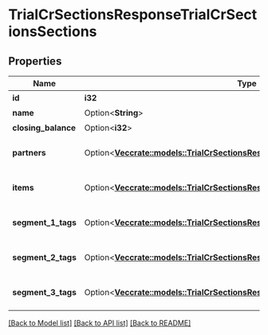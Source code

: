 # TrialCrSectionsResponseTrialCrSectionsSections

## Properties

Name | Type | Description | Notes
------------ | ------------- | ------------- | -------------
**id** | **i32** | 部門ID | 
**name** | Option<**String**> | 部門名 | [optional]
**closing_balance** | Option<**i32**> | 期末残高 | [optional]
**partners** | Option<[**Vec<crate::models::TrialCrSectionsResponseTrialCrSectionsPartners>**](trialCrSectionsResponse_trial_cr_sections_partners.md)> | breakdown_display_type:partner, account_item_display_type:account_item指定時のみ含まれる | [optional]
**items** | Option<[**Vec<crate::models::TrialCrSectionsResponseTrialCrSectionsItems>**](trialCrSectionsResponse_trial_cr_sections_items.md)> | breakdown_display_type:item, account_item_display_type:account_item指定時のみ含まれる | [optional]
**segment_1_tags** | Option<[**Vec<crate::models::TrialCrSectionsResponseTrialCrSectionsSegment1Tags>**](trialCrSectionsResponse_trial_cr_sections_segment_1_tags.md)> | breakdown_display_type:segment_1_tag, account_item_display_type:account_item指定時のみ含まれる | [optional]
**segment_2_tags** | Option<[**Vec<crate::models::TrialCrSectionsResponseTrialCrSectionsSegment2Tags>**](trialCrSectionsResponse_trial_cr_sections_segment_2_tags.md)> | breakdown_display_type:segment_2_tag, account_item_display_type:account_item指定時のみ含まれる | [optional]
**segment_3_tags** | Option<[**Vec<crate::models::TrialCrSectionsResponseTrialCrSectionsSegment3Tags>**](trialCrSectionsResponse_trial_cr_sections_segment_3_tags.md)> | breakdown_display_type:segment_3_tag, account_item_display_type:account_item指定時のみ含まれる | [optional]

[[Back to Model list]](../README.md#documentation-for-models) [[Back to API list]](../README.md#documentation-for-api-endpoints) [[Back to README]](../README.md)


